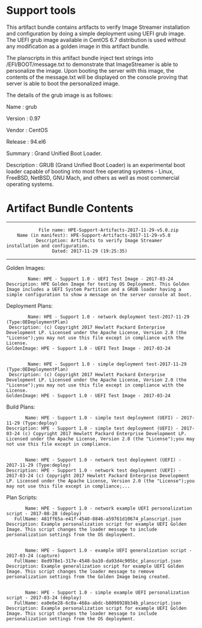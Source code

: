# Support tools



This artifact bundle contains artifacts to verify Image Streamer installation and configuration by doing a simple deployment using UEFI grub image.
The UEFI grub image available in CentOS 6.7 distribution is used without any modification as a golden image in this artifact bundle. 



The planscripts in this artifact bundle inject text strings into /EFI/BOOT/message.txt to demonstrate that ImageStreamer is able to personalize the image. Upon booting the server with this image, the contents of the message.txt will be displayed on the console proving that server is able to boot the personalized image.

The details of the grub image is as follows:

Name : grub

Version : 0.97

Vendor : CentOS

Release : 94.el6

Summary : Grand Unified Boot Loader.

Description : GRUB (Grand Unified Boot Loader) is an experimental boot loader capable of booting into most free operating systems - Linux, FreeBSD, NetBSD, GNU Mach, and others as well as most commercial operating systems.

# Artifact Bundle Contents

--------------------------------------------------------------------------------

	            File name: HPE-Support-Artifacts-2017-11-29-v5.0.zip
		Name (in manifest): HPE-Support-Artifacts-2017-11-29-v5.0
		       Description: Artifacts to verify Image Streamer installation and configuration. 
		             Dated: 2017-11-29 (19:25:35)

--------------------------------------------------------------------------------

Golden Images:

	        Name: HPE - Support 1.0 - UEFI Test Image - 2017-03-24
	Description: HPE Golden Image for testing OS Deployment. This Golden Image includes a UEFI System Partition and a GRUB loader having a simple configuration to show a message on the server console at boot. 



Deployment Plans:

	        Name: HPE - Support 1.0 - network deployment test-2017-11-29 (Type:OEDeploymentPlan)
	 Description: (c) Copyright 2017 Hewlett Packard Enterprise Development LP. Licensed under the Apache License, Version 2.0 (the "License");you may not use this file except in compliance with the License.
	GoldenImage: HPE - Support 1.0 - UEFI Test Image - 2017-03-24


	        Name: HPE - Support 1.0 - simple deployment test-2017-11-29 (Type:OEDeploymentPlan)
	 Description: (c) Copyright 2017 Hewlett Packard Enterprise Development LP. Licensed under the Apache License, Version 2.0 (the "License");you may not use this file except in compliance with the License.
	GoldenImage: HPE - Support 1.0 - UEFI Test Image - 2017-03-24



Build Plans:

	       Name: HPE - Support 1.0 - simple test deployment (UEFI) - 2017-11-29 (Type:deploy)
	Description: HPE - Support 1.0 - simple test deployment (UEFI) - 2017-03-24 (c) Copyright 2017 Hewlett Packard Enterprise Development LP. Licensed under the Apache License, Version 2.0 (the "License");you may not use this file except in compliance.


	       Name: HPE - Support 1.0 - network test deployment (UEFI) - 2017-11-29 (Type:deploy)
	Description: HPE - Support 1.0 - network test deployment (UEFI) - 2017-03-24 (c) Copyright 2017 Hewlett Packard Enterprise Development LP. Licensed under the Apache License, Version 2.0 (the "License");you may not use this file except in compliance;...



Plan Scripts:

	       Name: HPE - Support 1.0 - network example UEFI personalization script - 2017-08-28 (deploy)
	   FullName: 481ff65a-e41f-4540-8846-a59761d10674_planscript.json
	Description: Example personalization script for example UEFI Golden Image. This script changes the loader message to include personalization settings from the OS deployment.


	       Name: HPE - Support 1.0 - example UEFI generalization script - 2017-03-24 (capture)
	   FullName: 8ed978e1-317e-4548-ba10-da93d4c905bc_planscript.json
	Description: Example generalization script for example UEFI Golden Image. This script changes the loader message to remove personalization settings from the Golden Image being created.


	       Name: HPE - Support 1.0 - simple example UEFI personalization script - 2017-03-24 (deploy)
	   FullName: ea0e6e28-6c0a-468a-abdc-b8098928b34b_planscript.json
	Description: Example personalization script for example UEFI Golden Image. This script changes the loader message to include personalization settings from the OS deployment.

